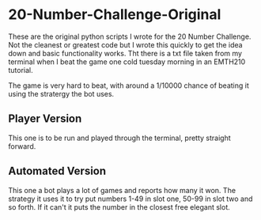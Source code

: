 # 20-Number-Challenge-Original
These are the original python scripts I wrote for the 20 Number Challenge. Not the cleanest or greatest code but I wrote this quickly to get the idea down and basic functionality works. Tht there is a txt file taken from my terminal when I beat the game one cold tuesday morning in an EMTH210 tutorial.

The game is very hard to beat, with around a 1/10000 chance of beating it using the stratergy the bot uses.

## Player Version

This one is to be run and played through the terminal, pretty straight forward.

## Automated Version

This one a bot plays a lot of games and reports how many it won. The strategy it uses it to try put numbers 1-49 in slot one, 50-99 in slot two and so forth. If it can't it puts the number in the closest free elegant slot.


